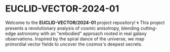 # EUCLID-VECTOR-2024-01
Welcome to the **EUCLID-VECTOR/2024-01** project repository! 🌀 This project presents a revolutionary analysis of cosmic anisotropy, blending cutting-edge astronomy with an "embodied" approach rooted in real galaxy observations. Inspired by the spiral dance of the universe, we map primordial vector fields to uncover the cosmos's deepest secrets.
